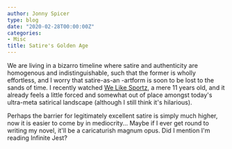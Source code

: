 ```yaml
---
author: Jonny Spicer
type: blog
date: "2020-02-28T00:00:00Z"
categories:
- Misc
title: Satire's Golden Age
---
```

We are living in a bizarro timeline where satire and authenticity are homogenous and indistinguishable, such that the former is wholly effortless, and I worry that satire-as-an
-artform is soon to be lost to the sands of time. I recently watched [We Like Sportz](https://www.youtube.com/watch?v=CEVdca9U9LM), a mere 11 years old, and
it already feels a little forced and somewhat out of place amongst today's ultra-meta satirical landscape (although I still think it's hilarious).

Perhaps the barrier for legitimately excellent satire is simply much higher, now it is easier to come by in mediocrity... Maybe if I ever get round to writing my novel, it'll
be a caricaturish magnum opus. Did I mention I'm reading Infinite Jest?

